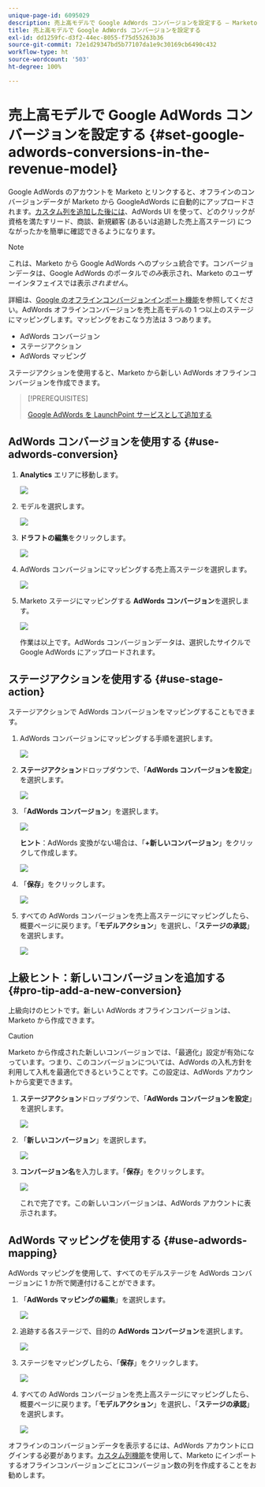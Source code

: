 ```yaml
---
unique-page-id: 6095029
description: 売上高モデルで Google AdWords コンバージョンを設定する — Marketo ドキュメント — 製品ドキュメント
title: 売上高モデルで Google AdWords コンバージョンを設定する
exl-id: dd1259fc-d3f2-44ec-8055-f75d55263b36
source-git-commit: 72e1d29347bd5b77107da1e9c30169cb6490c432
workflow-type: ht
source-wordcount: '503'
ht-degree: 100%

---
```


# 売上高モデルで Google AdWords コンバージョンを設定する {#set-google-adwords-conversions-in-the-revenue-model}

Google AdWords のアカウントを Marketo とリンクすると、オフラインのコンバージョンデータが Marketo から GoogleAdWords に自動的にアップロードされます。[カスタム列を追加した後には](https://support.google.com/adwords/answer/3073556)、AdWords UI を使って、どのクリックが資格を満たすリード、商談、新規顧客 (あるいは追跡した売上高ステージ) につながったかを簡単に確認できるようになります。

>[!NOTE]
>
>これは、Marketo から Google AdWords へのプッシュ統合です。コンバージョンデータは、Google AdWords のポータルで&#x200B;_のみ_&#x200B;表示され、Marketo のユーザーインタフェイスでは表示&#x200B;_されません_。

詳細は、[Google のオフラインコンバージョンインポート機能](https://support.google.com/adwords/answer/2998031?hl=en)を参照してください。AdWords オフラインコンバージョンを売上高モデルの 1 つ以上のステージにマッピングします。マッピングをおこなう方法は 3 つあります。

* AdWords コンバージョン
* ステージアクション
* AdWords マッピング

ステージアクションを使用すると、Marketo から新しい AdWords オフラインコンバージョンを作成できます。

>[!PREREQUISITES]
>
>[Google AdWords を LaunchPoint サービスとして追加する](/help/marketo/product-docs/administration/additional-integrations/add-google-adwords-as-a-launchpoint-service.md)

## AdWords コンバージョンを使用する {#use-adwords-conversion}

1. **Analytics** エリアに移動します。

   ![](assets/image2015-2-23-18-3a9-3a34.png)

1. モデルを選択します。

   ![](assets/image2015-2-23-18-3a3-3a12.png)

1. **ドラフトの編集**&#x200B;をクリックします。

   ![](assets/image2015-3-10-15-3a3-3a20.png)

1. AdWords コンバージョンにマッピングする売上高ステージを選択します。

   ![](assets/image2015-2-26-16-3a40-3a2.png)

1. Marketo ステージにマッピングする **AdWords コンバージョン**&#x200B;を選択します。

   ![](assets/image2015-2-26-16-3a46-3a15.png)

   作業は以上です。AdWords コンバージョンデータは、選択したサイクルで Google AdWords にアップロードされます。

## ステージアクションを使用する {#use-stage-action}

ステージアクションで AdWords コンバージョンをマッピングすることもできます。

1. AdWords コンバージョンにマッピングする手順を選択します。

   ![](assets/image2015-2-26-16-3a40-3a2.png)

1. **ステージアクション**&#x200B;ドロップダウンで、「**AdWords コンバージョンを設定**」を選択します。

   ![](assets/image2015-2-26-16-3a52-3a24.png)

1. 「**AdWords コンバージョン**」を選択します。

   ![](assets/image2015-2-26-16-3a54-3a47.png)

   **ヒント**：AdWords 変換がない場合は、「**+新しいコンバージョン**」をクリックして作成します。

   ![](assets/image2015-2-26-21-3a22-3a10.png)

1. 「**保存**」をクリックします。

   ![](assets/image2015-2-26-16-3a56-3a2.png)

1. すべての AdWords コンバージョンを売上高ステージにマッピングしたら、概要ページに戻ります。「**モデルアクション**」を選択し、「**ステージの承認**」を選択します。

   ![](assets/image2015-2-27-12-3a20-3a20.png)

## 上級ヒント：新しいコンバージョンを追加する {#pro-tip-add-a-new-conversion}

上級向けのヒントです。新しい AdWords オフラインコンバージョンは、Marketo から作成できます。

>[!CAUTION]
>
>Marketo から作成された新しいコンバージョンでは、「最適化」設定が有効になっています。つまり、このコンバージョンについては、AdWords の入札方針を利用して入札を最適化できるということです。この設定は、AdWords アカウントから変更できます。

1. **ステージアクション**&#x200B;ドロップダウンで、「**AdWords コンバージョンを設定**」を選択します。

   ![](assets/image2015-2-26-16-3a52-3a24.png)

1. 「**新しいコンバージョン**」を選択します。

   ![](assets/image2015-2-26-21-3a22-3a10.png)

1. **コンバージョン名**&#x200B;を入力します。「**保存**」をクリックします。

   ![](assets/image2015-2-26-21-3a24-3a7.png)

   これで完了です。この新しいコンバージョンは、AdWords アカウントに表示されます。

## AdWords マッピングを使用する {#use-adwords-mapping}

AdWords マッピングを使用して、すべてのモデルステージを AdWords コンバージョンに 1 か所で関連付けることができます。

1. 「**AdWords マッピングの編集**」を選択します。

   ![](assets/image2015-2-26-17-3a3-3a29.png)

1. 追跡する各ステージで、目的の **AdWords コンバージョン**&#x200B;を選択します。

   ![](assets/image2015-2-26-17-3a6-3a15.png)

1. ステージをマッピングしたら、「**保存**」をクリックします。

   ![](assets/image2015-2-26-17-3a7-3a48.png)

1. すべての AdWords コンバージョンを売上高ステージにマッピングしたら、概要ページに戻ります。「**モデルアクション**」を選択し、「**ステージの承認**」を選択します。

   ![](assets/image2015-2-27-12-3a20-3a20.png)

オフラインのコンバージョンデータを表示するには、AdWords アカウントにログインする必要があります。[カスタム列機能](https://support.google.com/adwords/answer/3073556)を使用して、Marketo にインポートするオフラインコンバージョンごとにコンバージョン数の列を作成することをお勧めします。
